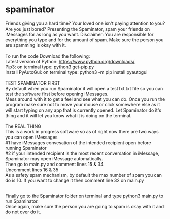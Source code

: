 # spaminator
Friends giving you a hard time? Your loved one isn't paying attention to you? Are you just bored? Presenting the Spaminator, spam your friends on iMessages for as long as you want. Disclaimer: You are responsible for everything you type and for the amount of spam. Make sure the person you are spamming is okay with it. <br />
<br />
To run the code Download the following: <br />
Latest version of Python: https://www.python.org/downloads/ <br />
Pip3:  on terminal type: python3 get-pip.py <br />
Install PyAutoGui: on terminal type: python3 -m pip install pyautogui <br />
<br />
TEST SPAMINATOR FIRST <br />
By default when you run Spaminator it will open a testTxt.txt file so you can test the software first before opening iMessages. <br />
Mess around with it to get a feel and see what you can do. Once you run the program make sure not to move your mouse or click somewhere else as it will start typing on any app that is currently opened. Let Spaminator do it's thing and it will let you know what it is doing on the terminal. <br /> 
<br />
The REAL THING 
<br />
This is a work in progress software so as of right now there are two ways you can open iMessages <br />
#1 have iMessages convesation of the intended recipient open before running Spaminator <br /> 
#2 if your intended recipient is the most recent conversation in iMessage, Spaminator may open iMessage automatically. <br />
Then go to main.py and comment lines 15 & 34  <br />
Uncomment lines 16 & 35 <br />
As a safety spam mechanism, by default the max number of spam you can do is 10. If you want to change it then comment line 32 on main.py

<br />
Finally go to the Spaminator folder on terminal and type python3 main.py to run Spaminator. <br />
Once again, make sure the person you are going to spam is okay with it and do not over do it. 
